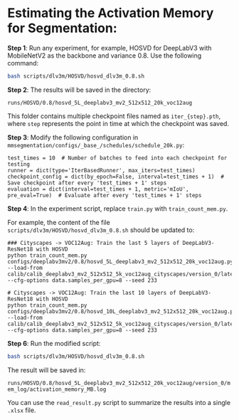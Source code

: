 # Estimating the Activation Memory for Segmentation:

**Step 1**: Run any experiment, for example, HOSVD for DeepLabV3 with MobileNetV2 as the backbone and variance 0.8. Use the following command:

```bash 
bash scripts/dlv3m/HOSVD/hosvd_dlv3m_0.8.sh
```

**Step 2**: The results will be saved in the directory:

`runs/HOSVD/0.8/hosvd_5L_deeplabv3_mv2_512x512_20k_voc12aug` 

This folder contains multiple checkpoint files named as `iter_{step}.pth`, where `step` represents the point in time at which the checkpoint was saved.

**Step 3**: Modify the following configuration in `mmsegmentation/configs/_base_/schedules/schedule_20k.py`:

```
test_times = 10  # Number of batches to feed into each checkpoint for testing
runner = dict(type='IterBasedRunner', max_iters=test_times)
checkpoint_config = dict(by_epoch=False, interval=test_times + 1)  # Save checkpoint after every 'test_times + 1' steps
evaluation = dict(interval=test_times + 1, metric='mIoU', pre_eval=True)  # Evaluate after every 'test_times + 1' steps
```

**Step 4**: In the experiment script, replace `train.py` with `train_count_mem.py`.

For example, the content of the file `scripts/dlv3m/HOSVD/hosvd_dlv3m_0.8.sh` should be updated to:

```
### Cityscapes -> VOC12Aug: Train the last 5 layers of DeepLabV3-ResNet18 with HOSVD
python train_count_mem.py configs/deeplabv3mv2/0.8/hosvd_5L_deeplabv3_mv2_512x512_20k_voc12aug.py --load-from calib/calib_deeplabv3_mv2_512x512_5k_voc12aug_cityscapes/version_0/latest.pth --cfg-options data.samples_per_gpu=8 --seed 233

# Cityscapes -> VOC12Aug: Train the last 10 layers of DeepLabV3-ResNet18 with HOSVD
python train_count_mem.py configs/deeplabv3mv2/0.8/hosvd_10L_deeplabv3_mv2_512x512_20k_voc12aug.py --load-from calib/calib_deeplabv3_mv2_512x512_5k_voc12aug_cityscapes/version_0/latest.pth --cfg-options data.samples_per_gpu=8 --seed 233
```

**Step 6**: Run the modified script:

```bash 
bash scripts/dlv3m/HOSVD/hosvd_dlv3m_0.8.sh
```

The result will be saved in:

`runs/HOSVD/0.8/hosvd_5L_deeplabv3_mv2_512x512_20k_voc12aug/version_0/mem_log/activation_memory_MB.log` 

You can use the `read_result.py` script to summarize the results into a single `.xlsx` file.